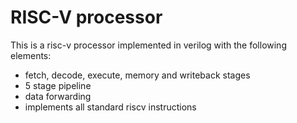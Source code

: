 # RISC-V processor

This is a risc-v processor implemented in verilog with the following elements:
- fetch, decode, execute, memory and writeback stages
- 5 stage pipeline
- data forwarding 
- implements all standard riscv instructions 

